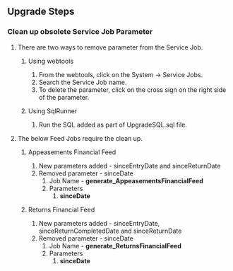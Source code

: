 ## Upgrade Steps
        
### Clean up obsolete Service Job Parameter

1. There are two ways to remove parameter from the Service Job.
   1. Using webtools
      1. From the webtools, click on the System -> Service Jobs.
      2. Search the Service Job name.
      3. To delete the  parameter, click on the cross sign on the right side of the parameter.

   2. Using SqlRunner
      1. Run the SQL added as part of UpgradeSQL.sql file.



3. The below Feed Jobs require the clean up.
   1. Appeasements Financial Feed
      1. New parameters added - sinceEntryDate and sinceReturnDate
      2. Removed parameter - sinceDate
         1. Job Name - **generate_AppeasementsFinancialFeed**
         2. Parameters 
            1. **sinceDate**
            
   2. Returns Financial Feed
      1. New parameters added - sinceEntryDate, sinceReturnCompletedDate and sinceReturnDate
      2. Removed parameter - sinceDate
         1. Job Name - **generate_ReturnsFinancialFeed**
         2. Parameters
            1. **sinceDate**

